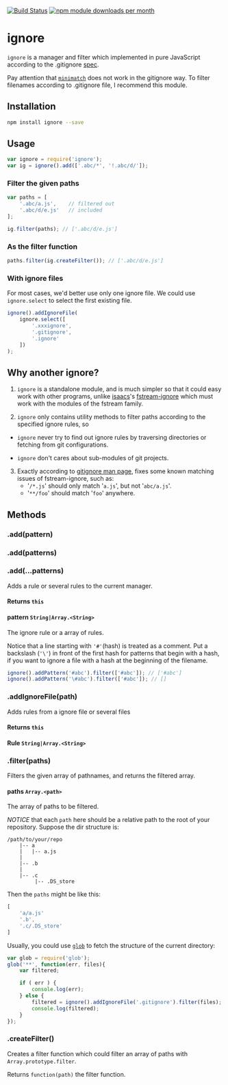 [![Build Status](https://travis-ci.org/kaelzhang/node-ignore.png?branch=master)](https://travis-ci.org/kaelzhang/node-ignore)
[![npm module downloads per month](http://img.shields.io/npm/dm/ignore.svg)](https://www.npmjs.org/package/ignore)

# ignore

`ignore` is a manager and filter which implemented in pure JavaScript according to the .gitignore [spec](http://git-scm.com/docs/gitignore).

Pay attention that [`minimatch`](https://www.npmjs.org/package/minimatch) does not work in the gitignore way. To filter filenames according to .gitignore file, I recommend this module.

## Installation

```sh
npm install ignore --save
```

## Usage

```js
var ignore = require('ignore');
var ig = ignore().add(['.abc/*', '!.abc/d/']);
```

### Filter the given paths

```js
var paths = [
    '.abc/a.js',    // filtered out
    '.abc/d/e.js'   // included
];

ig.filter(paths); // ['.abc/d/e.js']
```

### As the filter function

```js
paths.filter(ig.createFilter()); // ['.abc/d/e.js']
```

### With ignore files

For most cases, we'd better use only one ignore file. We could use `ignore.select` to select the first existing file.

```js
ignore().addIgnoreFile(
	ignore.select([
		'.xxxignore',
		'.gitignore',
		'.ignore'
	])
);
```

## Why another ignore?

1. `ignore` is a standalone module, and is much simpler so that it could easy work with other programs, unlike [isaacs](https://npmjs.org/~isaacs)'s [fstream-ignore](https://npmjs.org/package/fstream-ignore) which must work with the modules of the fstream family.

2. `ignore` only contains utility methods to filter paths according to the specified ignore rules, so

- `ignore` never try to find out ignore rules by traversing directories or fetching from git configurations.

- `ignore` don't cares about sub-modules of git projects.

3. Exactly according to [gitignore man page](http://git-scm.com/docs/gitignore), fixes some known matching issues of fstream-ignore, such as:
	- '`/*.js`' should only match '`a.js`', but not '`abc/a.js`'.
	- '`**/foo`' should match '`foo`' anywhere.



## Methods

### .add(pattern)
### .add(patterns)
### .add(...patterns)

Adds a rule or several rules to the current manager.

#### Returns `this`

#### pattern `String|Array.<String>`

The ignore rule or a array of rules.

Notice that a line starting with `'#'`(hash) is treated as a comment. Put a backslash (`'\'`) in front of the first hash for patterns that begin with a hash, if you want to ignore a file with a hash at the beginning of the filename.

```js
ignore().addPattern('#abc').filter(['#abc']); // ['#abc']
ignore().addPattern('\#abc').filter(['#abc']); // []
```


### .addIgnoreFile(path)

Adds rules from a ignore file or several files

#### Returns `this`

#### Rule `String|Array.<String>`


### .filter(paths)

Filters the given array of pathnames, and returns the filtered array.

#### paths `Array.<path>`

The array of paths to be filtered.

*NOTICE* that each `path` here should be a relative path to the root of your repository. Suppose the dir structure is:

```
/path/to/your/repo
    |-- a
    |   |-- a.js
    |
    |-- .b
    |
    |-- .c
         |-- .DS_store
```

Then the `paths` might be like this:

```js
[
    'a/a.js'
    '.b',
    '.c/.DS_store'
]
```

Usually, you could use [`glob`](http://npmjs.org/package/glob) to fetch the structure of the current directory:

```js
var glob = require('glob');
glob('**', function(err, files){
    var filtered;

    if ( err ) {
        console.log(err);
    } else {
        filtered = ignore().addIgnoreFile('.gitignore').filter(files);
        console.log(filtered);
    }
});
```

### .createFilter()

Creates a filter function which could filter an array of paths with `Array.prototype.filter`.

Returns `function(path)` the filter function.

